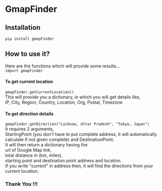 # GmapFinder

## Installation  
``` pip install gmapFinder ```

## How to use it?
Here are the functions which will provide some results...  
```import gmapFinder```

#### To get current location  
``` gmapFinder.getCurrentLocation() ```  
This will provide you a dictionary, in which you will get details like,  
IP, City, Region, Country, Location, Org, Postal, Timezone  

#### To get direction details  
``` gmapFinder.getDirection("Lucknow, Uttar Pradesh", "Tokyo, Japan") ```  
It requires 2 arguments,  
StartingPoint (you don't have to put complete address, it will automatically calculate if not given complete) and DestinationPoint.  
It will then return a dictionary having the  
url of Google Map link,  
total distance in (km, miles),  
starting point and destination point address and location.  
If you write "current" in address then, it will find the directions from your current location.  

### Thank You !!!